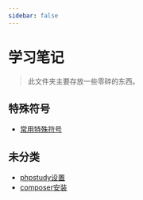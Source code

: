```yaml
---
sidebar: false
---
```


# 学习笔记

> 此文件夹主要存放一些零碎的东西。

## 特殊符号

- [常用特殊符号](./symbol/character.md)

## 未分类

- [phpstudy设置](./phpstudy/phpstudy.md)
- [composer安装](./composer/composer.md)

